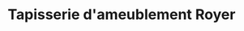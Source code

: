 ---
title: "Tapisserie d'ameublement Royer"
url: /vienne/tapisserie-dameublement-royer/
shop: Textil
---